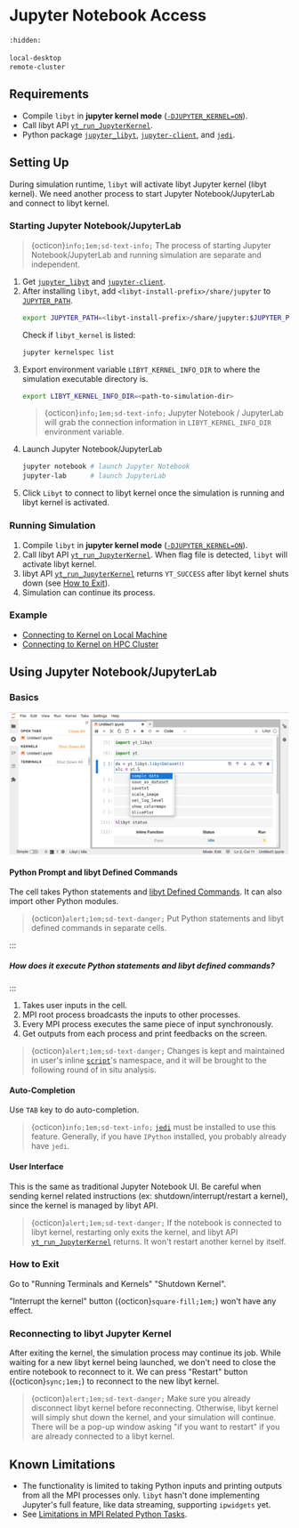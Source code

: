 # Jupyter Notebook Access

```{toctree}
:hidden:

local-desktop
remote-cluster
```

## Requirements

- Compile `libyt` in **jupyter kernel mode** ([`-DJUPYTER_KERNEL=ON`](../../how-to-install.md#djupyter-kernel)).
- Call libyt API [`yt_run_JupyterKernel`](../../libyt-api/yt_run_jupyterkernel.md#yt-run-jupyterkernel).
- Python package [`jupyter_libyt`](../../how-to-install.md#jupyter-libyt), [`jupyter-client`](https://jupyter-client.readthedocs.io/en/stable/index.html), and [`jedi`](https://jedi.readthedocs.io/en/latest/).

## Setting Up

During simulation runtime, `libyt` will activate libyt Jupyter kernel (libyt kernel). 
We need another process to start Jupyter Notebook/JupyterLab and connect to libyt kernel. 

### Starting Jupyter Notebook/JupyterLab

> {octicon}`info;1em;sd-text-info;` The process of starting Jupyter Notebook/JupyterLab and running simulation are separate and independent.

1. Get [`jupyter_libyt`](../../how-to-install.md#jupyter-libyt) and [`jupyter-client`](https://jupyter-client.readthedocs.io/en/stable/index.html).
2. After installing `libyt`, add `<libyt-install-prefix>/share/jupyter` to [`JUPYTER_PATH`](https://docs.jupyter.org/en/latest/use/jupyter-directories.html#envvar-JUPYTER_PATH).
   ```bash
   export JUPYTER_PATH=<libyt-install-prefix>/share/jupyter:$JUPYTER_PATH
   ```
   Check if `libyt_kernel` is listed:
   ```bash
   jupyter kernelspec list
   ```
3. Export environment variable `LIBYT_KERNEL_INFO_DIR` to where the simulation executable directory is.
   ```bash
   export LIBYT_KERNEL_INFO_DIR=<path-to-simulation-dir>
   ```
   > {octicon}`info;1em;sd-text-info;` Jupyter Notebook / JupyterLab will grab the connection information in `LIBYT_KERNEL_INFO_DIR` environment variable.
4. Launch Jupyter Notebook/JupyterLab
   ```bash
   jupyter notebook # launch Jupyter Notebook
   jupyter-lab      # launch JupyterLab
   ```
5. Click `Libyt` to connect to libyt kernel once the simulation is running and libyt kernel is activated.

### Running Simulation

1. Compile `libyt` in **jupyter kernel mode** ([`-DJUPYTER_KERNEL=ON`](../../how-to-install.md#djupyter-kernel)).
2. Call libyt API [`yt_run_JupyterKernel`](../../libyt-api/yt_run_jupyterkernel.md#yt-run-jupyterkernel). When flag file is detected, `libyt` will activate libyt kernel.
3. libyt API [`yt_run_JupyterKernel`](../../libyt-api/yt_run_jupyterkernel.md#yt-run-jupyterkernel) returns `YT_SUCCESS` after libyt kernel shuts down (see [How to Exit](#how-to-exit)).
4. Simulation can continue its process.

### Example

- [Connecting to Kernel on Local Machine](./local-desktop.md#example-connecting-to-kernel-on-local-machine)
- [Connecting to Kernel on HPC Cluster](./remote-cluster.md#example-connecting-to-kernel-on-hpc-cluster)

## Using Jupyter Notebook/JupyterLab

### Basics

![](../../_static/img/JupyterNB-Basics.png)

#### Python Prompt and libyt Defined Commands

The cell takes Python statements and [libyt Defined Commands](../libyt-defined-command.md#libyt-defined-commands).
It can also import other Python modules.

> {octicon}`alert;1em;sd-text-danger;` Put Python statements and libyt defined commands in separate cells.

:::
##### How does it execute Python statements and libyt defined commands?
:::
1. Takes user inputs in the cell.
2. MPI root process broadcasts the inputs to other processes.
3. Every MPI process executes the same piece of input synchronously.
4. Get outputs from each process and print feedbacks on the screen.

> {octicon}`alert;1em;sd-text-danger;` Changes is kept and maintained in user's inline [`script`](../libyt-api/yt_initialize.md#yt-param-libyt)'s namespace, and it will be brought to the following round of in situ analysis.

#### Auto-Completion

Use `TAB` key to do auto-completion. 

> {octicon}`info;1em;sd-text-info;` [`jedi`](https://jedi.readthedocs.io/en/latest/) must be installed to use this feature. Generally, if you have `IPython` installed, you probably already have `jedi`.

#### User Interface

This is the same as traditional Jupyter Notebook UI. Be careful when sending kernel related instructions (ex: shutdown/interrupt/restart a kernel), since the kernel is managed by libyt API. 

> {octicon}`alert;1em;sd-text-danger;` If the notebook is connected to libyt kernel, restarting only exits the kernel, and libyt API [`yt_run_JupyterKernel`](../../libyt-api/yt_run_jupyterkernel.md#yt-run-jupyterkernel) returns. It won't restart another kernel by itself.

### How to Exit

Go to "Running Terminals and Kernels"  "Shutdown Kernel". 

"Interrupt the kernel" button ({octicon}`square-fill;1em;`) won't have any effect.


### Reconnecting to libyt Jupyter Kernel

After exiting the kernel, the simulation process may continue its job.
While waiting for a new libyt kernel being launched, we don't need to close the entire notebook to reconnect to it.
We can press "Restart" button ({octicon}`sync;1em;`) to reconnect to the new libyt kernel.

> {octicon}`alert;1em;sd-text-danger;` Make sure you already disconnect libyt kernel before reconnecting. Otherwise, libyt kernel will simply shut down the kernel, and your simulation will continue. There will be a pop-up window asking "if you want to restart" if you are already connected to a libyt kernel. 

## Known Limitations
- The functionality is limited to taking Python inputs and printing outputs from all the MPI processes only. `libyt` hasn't done implementing Jupyter's full feature, like data streaming, supporting `ipwidgets` yet.
- See [Limitations in MPI Related Python Tasks](../limitation.md#limitations-in-mpi-related-python-tasks).
